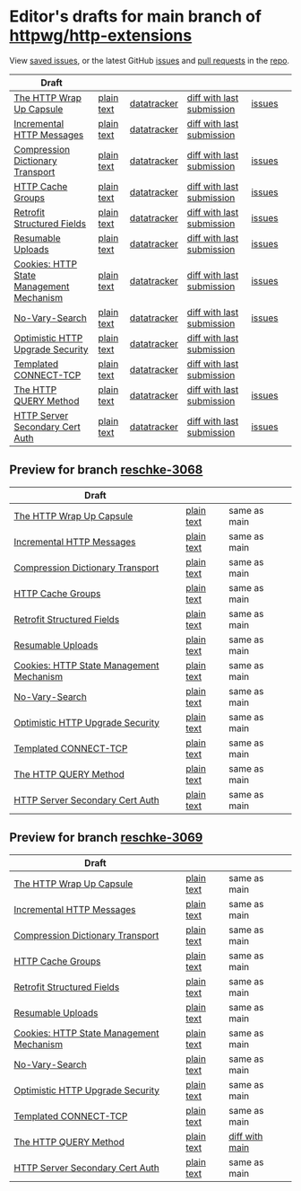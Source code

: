# Editor's drafts for main branch of [httpwg/http-extensions](https://github.com/httpwg/http-extensions)

View [saved issues](issues.html), or the latest GitHub [issues](https://github.com/httpwg/http-extensions/issues) and [pull requests](https://github.com/httpwg/http-extensions/pulls) in the [repo](https://github.com/httpwg/http-extensions).

| Draft |     |     |     |     |     |
| ----- | --- | --- | --- | --- | --- |
| [The HTTP Wrap Up Capsule](./draft-ietf-httpbis-wrap-up.html "The HTTP Wrap Up Capsule (HTML)") | [plain text](./draft-ietf-httpbis-wrap-up.txt "The HTTP Wrap Up Capsule (Text)") | [datatracker](https://datatracker.ietf.org/doc/draft-ietf-httpbis-wrap-up "Datatracker for draft-ietf-httpbis-wrap-up") | [diff with last submission](https://author-tools.ietf.org/api/iddiff?doc_1=draft-ietf-httpbis-wrap-up&url_2=https://httpwg.github.io/http-extensions/draft-ietf-httpbis-wrap-up.txt) | [issues](https://github.com/httpwg/http-extensions/labels/wrap-up) |
| [Incremental HTTP Messages](./draft-ietf-httpbis-incremental.html "Incremental HTTP Messages (HTML)") | [plain text](./draft-ietf-httpbis-incremental.txt "Incremental HTTP Messages (Text)") | [datatracker](https://datatracker.ietf.org/doc/draft-ietf-httpbis-incremental "Datatracker for draft-ietf-httpbis-incremental") | [diff with last submission](https://author-tools.ietf.org/api/iddiff?doc_1=draft-ietf-httpbis-incremental&url_2=https://httpwg.github.io/http-extensions/draft-ietf-httpbis-incremental.txt) |  |
| [Compression Dictionary Transport](./draft-ietf-httpbis-compression-dictionary.html "Compression Dictionary Transport (HTML)") | [plain text](./draft-ietf-httpbis-compression-dictionary.txt "Compression Dictionary Transport (Text)") | [datatracker](https://datatracker.ietf.org/doc/draft-ietf-httpbis-compression-dictionary "Datatracker for draft-ietf-httpbis-compression-dictionary") | [diff with last submission](https://author-tools.ietf.org/api/iddiff?doc_1=draft-ietf-httpbis-compression-dictionary&url_2=https://httpwg.github.io/http-extensions/draft-ietf-httpbis-compression-dictionary.txt) | [issues](https://github.com/httpwg/http-extensions/labels/compression-dictionary) |
| [HTTP Cache Groups](./draft-ietf-httpbis-cache-groups.html "HTTP Cache Groups (HTML)") | [plain text](./draft-ietf-httpbis-cache-groups.txt "HTTP Cache Groups (Text)") | [datatracker](https://datatracker.ietf.org/doc/draft-ietf-httpbis-cache-groups "Datatracker for draft-ietf-httpbis-cache-groups") | [diff with last submission](https://author-tools.ietf.org/api/iddiff?doc_1=draft-ietf-httpbis-cache-groups&url_2=https://httpwg.github.io/http-extensions/draft-ietf-httpbis-cache-groups.txt) | [issues](https://github.com/httpwg/http-extensions/labels/cache-groups) |
| [Retrofit Structured Fields](./draft-ietf-httpbis-retrofit.html "Retrofit Structured Fields for HTTP (HTML)") | [plain text](./draft-ietf-httpbis-retrofit.txt "Retrofit Structured Fields for HTTP (Text)") | [datatracker](https://datatracker.ietf.org/doc/draft-ietf-httpbis-retrofit "Datatracker for draft-ietf-httpbis-retrofit") | [diff with last submission](https://author-tools.ietf.org/api/iddiff?doc_1=draft-ietf-httpbis-retrofit&url_2=https://httpwg.github.io/http-extensions/draft-ietf-httpbis-retrofit.txt) | [issues](https://github.com/httpwg/http-extensions/labels/retrofit) |
| [Resumable Uploads](./draft-ietf-httpbis-resumable-upload.html "Resumable Uploads for HTTP (HTML)") | [plain text](./draft-ietf-httpbis-resumable-upload.txt "Resumable Uploads for HTTP (Text)") | [datatracker](https://datatracker.ietf.org/doc/draft-ietf-httpbis-resumable-upload "Datatracker for draft-ietf-httpbis-resumable-upload") | [diff with last submission](https://author-tools.ietf.org/api/iddiff?doc_1=draft-ietf-httpbis-resumable-upload&url_2=https://httpwg.github.io/http-extensions/draft-ietf-httpbis-resumable-upload.txt) | [issues](https://github.com/httpwg/http-extensions/labels/resumable-upload) |
| [Cookies: HTTP State Management Mechanism](./draft-ietf-httpbis-rfc6265bis.html "Cookies: HTTP State Management Mechanism (HTML)") | [plain text](./draft-ietf-httpbis-rfc6265bis.txt "Cookies: HTTP State Management Mechanism (Text)") | [datatracker](https://datatracker.ietf.org/doc/draft-ietf-httpbis-rfc6265bis "Datatracker for draft-ietf-httpbis-rfc6265bis") | [diff with last submission](https://author-tools.ietf.org/api/iddiff?doc_1=draft-ietf-httpbis-rfc6265bis&url_2=https://httpwg.github.io/http-extensions/draft-ietf-httpbis-rfc6265bis.txt) | [issues](https://github.com/httpwg/http-extensions/labels/6265bis) |
| [No-Vary-Search](./draft-ietf-httpbis-no-vary-search.html "No-Vary-Search (HTML)") | [plain text](./draft-ietf-httpbis-no-vary-search.txt "No-Vary-Search (Text)") | [datatracker](https://datatracker.ietf.org/doc/draft-ietf-httpbis-no-vary-search "Datatracker for draft-ietf-httpbis-no-vary-search") | [diff with last submission](https://author-tools.ietf.org/api/iddiff?doc_1=draft-ietf-httpbis-no-vary-search&url_2=https://httpwg.github.io/http-extensions/draft-ietf-httpbis-no-vary-search.txt) | [issues](https://github.com/httpwg/http-extensions/labels/no-vary-search) |
| [Optimistic HTTP Upgrade Security](./draft-ietf-httpbis-optimistic-upgrade.html "Security Considerations for Optimistic Protocol Transitions in HTTP/1.1 (HTML)") | [plain text](./draft-ietf-httpbis-optimistic-upgrade.txt "Security Considerations for Optimistic Protocol Transitions in HTTP/1.1 (Text)") | [datatracker](https://datatracker.ietf.org/doc/draft-ietf-httpbis-optimistic-upgrade "Datatracker for draft-ietf-httpbis-optimistic-upgrade") | [diff with last submission](https://author-tools.ietf.org/api/iddiff?doc_1=draft-ietf-httpbis-optimistic-upgrade&url_2=https://httpwg.github.io/http-extensions/draft-ietf-httpbis-optimistic-upgrade.txt) |  |
| [Templated CONNECT-TCP](./draft-ietf-httpbis-connect-tcp.html "Template-Driven HTTP CONNECT Proxying for TCP (HTML)") | [plain text](./draft-ietf-httpbis-connect-tcp.txt "Template-Driven HTTP CONNECT Proxying for TCP (Text)") | [datatracker](https://datatracker.ietf.org/doc/draft-ietf-httpbis-connect-tcp "Datatracker for draft-ietf-httpbis-connect-tcp") | [diff with last submission](https://author-tools.ietf.org/api/iddiff?doc_1=draft-ietf-httpbis-connect-tcp&url_2=https://httpwg.github.io/http-extensions/draft-ietf-httpbis-connect-tcp.txt) |  |
| [The HTTP QUERY Method](./draft-ietf-httpbis-safe-method-w-body.html "The HTTP QUERY Method (HTML)") | [plain text](./draft-ietf-httpbis-safe-method-w-body.txt "The HTTP QUERY Method (Text)") | [datatracker](https://datatracker.ietf.org/doc/draft-ietf-httpbis-safe-method-w-body "Datatracker for draft-ietf-httpbis-safe-method-w-body") | [diff with last submission](https://author-tools.ietf.org/api/iddiff?doc_1=draft-ietf-httpbis-safe-method-w-body&url_2=https://httpwg.github.io/http-extensions/draft-ietf-httpbis-safe-method-w-body.txt) | [issues](https://github.com/httpwg/http-extensions/labels/query-method) |
| [HTTP Server Secondary Cert Auth](./draft-ietf-httpbis-secondary-server-certs.html "Secondary Certificate Authentication of HTTP Servers (HTML)") | [plain text](./draft-ietf-httpbis-secondary-server-certs.txt "Secondary Certificate Authentication of HTTP Servers (Text)") | [datatracker](https://datatracker.ietf.org/doc/draft-ietf-httpbis-secondary-server-certs "Datatracker for draft-ietf-httpbis-secondary-server-certs") | [diff with last submission](https://author-tools.ietf.org/api/iddiff?doc_1=draft-ietf-httpbis-secondary-server-certs&url_2=https://httpwg.github.io/http-extensions/draft-ietf-httpbis-secondary-server-certs.txt) | [issues](https://github.com/httpwg/http-extensions/labels/secondary-server-certs) |

## Preview for branch [reschke-3068](reschke-3068)

| Draft |     |     |     |
| ----- | --- | --- | --- |
| [The HTTP Wrap Up Capsule](reschke-3068/draft-ietf-httpbis-wrap-up.html "The HTTP Wrap Up Capsule (HTML)") | [plain text](reschke-3068/draft-ietf-httpbis-wrap-up.txt "The HTTP Wrap Up Capsule (Text)") | same as main |
| [Incremental HTTP Messages](reschke-3068/draft-ietf-httpbis-incremental.html "Incremental HTTP Messages (HTML)") | [plain text](reschke-3068/draft-ietf-httpbis-incremental.txt "Incremental HTTP Messages (Text)") | same as main |
| [Compression Dictionary Transport](reschke-3068/draft-ietf-httpbis-compression-dictionary.html "Compression Dictionary Transport (HTML)") | [plain text](reschke-3068/draft-ietf-httpbis-compression-dictionary.txt "Compression Dictionary Transport (Text)") | same as main |
| [HTTP Cache Groups](reschke-3068/draft-ietf-httpbis-cache-groups.html "HTTP Cache Groups (HTML)") | [plain text](reschke-3068/draft-ietf-httpbis-cache-groups.txt "HTTP Cache Groups (Text)") | same as main |
| [Retrofit Structured Fields](reschke-3068/draft-ietf-httpbis-retrofit.html "Retrofit Structured Fields for HTTP (HTML)") | [plain text](reschke-3068/draft-ietf-httpbis-retrofit.txt "Retrofit Structured Fields for HTTP (Text)") | same as main |
| [Resumable Uploads](reschke-3068/draft-ietf-httpbis-resumable-upload.html "Resumable Uploads for HTTP (HTML)") | [plain text](reschke-3068/draft-ietf-httpbis-resumable-upload.txt "Resumable Uploads for HTTP (Text)") | same as main |
| [Cookies: HTTP State Management Mechanism](reschke-3068/draft-ietf-httpbis-rfc6265bis.html "Cookies: HTTP State Management Mechanism (HTML)") | [plain text](reschke-3068/draft-ietf-httpbis-rfc6265bis.txt "Cookies: HTTP State Management Mechanism (Text)") | same as main |
| [No-Vary-Search](reschke-3068/draft-ietf-httpbis-no-vary-search.html "No-Vary-Search (HTML)") | [plain text](reschke-3068/draft-ietf-httpbis-no-vary-search.txt "No-Vary-Search (Text)") | same as main |
| [Optimistic HTTP Upgrade Security](reschke-3068/draft-ietf-httpbis-optimistic-upgrade.html "Security Considerations for Optimistic Protocol Transitions in HTTP/1.1 (HTML)") | [plain text](reschke-3068/draft-ietf-httpbis-optimistic-upgrade.txt "Security Considerations for Optimistic Protocol Transitions in HTTP/1.1 (Text)") | same as main |
| [Templated CONNECT-TCP](reschke-3068/draft-ietf-httpbis-connect-tcp.html "Template-Driven HTTP CONNECT Proxying for TCP (HTML)") | [plain text](reschke-3068/draft-ietf-httpbis-connect-tcp.txt "Template-Driven HTTP CONNECT Proxying for TCP (Text)") | same as main |
| [The HTTP QUERY Method](reschke-3068/draft-ietf-httpbis-safe-method-w-body.html "The HTTP QUERY Method (HTML)") | [plain text](reschke-3068/draft-ietf-httpbis-safe-method-w-body.txt "The HTTP QUERY Method (Text)") | same as main |
| [HTTP Server Secondary Cert Auth](reschke-3068/draft-ietf-httpbis-secondary-server-certs.html "Secondary Certificate Authentication of HTTP Servers (HTML)") | [plain text](reschke-3068/draft-ietf-httpbis-secondary-server-certs.txt "Secondary Certificate Authentication of HTTP Servers (Text)") | same as main |

## Preview for branch [reschke-3069](reschke-3069)

| Draft |     |     |     |
| ----- | --- | --- | --- |
| [The HTTP Wrap Up Capsule](reschke-3069/draft-ietf-httpbis-wrap-up.html "The HTTP Wrap Up Capsule (HTML)") | [plain text](reschke-3069/draft-ietf-httpbis-wrap-up.txt "The HTTP Wrap Up Capsule (Text)") | same as main |
| [Incremental HTTP Messages](reschke-3069/draft-ietf-httpbis-incremental.html "Incremental HTTP Messages (HTML)") | [plain text](reschke-3069/draft-ietf-httpbis-incremental.txt "Incremental HTTP Messages (Text)") | same as main |
| [Compression Dictionary Transport](reschke-3069/draft-ietf-httpbis-compression-dictionary.html "Compression Dictionary Transport (HTML)") | [plain text](reschke-3069/draft-ietf-httpbis-compression-dictionary.txt "Compression Dictionary Transport (Text)") | same as main |
| [HTTP Cache Groups](reschke-3069/draft-ietf-httpbis-cache-groups.html "HTTP Cache Groups (HTML)") | [plain text](reschke-3069/draft-ietf-httpbis-cache-groups.txt "HTTP Cache Groups (Text)") | same as main |
| [Retrofit Structured Fields](reschke-3069/draft-ietf-httpbis-retrofit.html "Retrofit Structured Fields for HTTP (HTML)") | [plain text](reschke-3069/draft-ietf-httpbis-retrofit.txt "Retrofit Structured Fields for HTTP (Text)") | same as main |
| [Resumable Uploads](reschke-3069/draft-ietf-httpbis-resumable-upload.html "Resumable Uploads for HTTP (HTML)") | [plain text](reschke-3069/draft-ietf-httpbis-resumable-upload.txt "Resumable Uploads for HTTP (Text)") | same as main |
| [Cookies: HTTP State Management Mechanism](reschke-3069/draft-ietf-httpbis-rfc6265bis.html "Cookies: HTTP State Management Mechanism (HTML)") | [plain text](reschke-3069/draft-ietf-httpbis-rfc6265bis.txt "Cookies: HTTP State Management Mechanism (Text)") | same as main |
| [No-Vary-Search](reschke-3069/draft-ietf-httpbis-no-vary-search.html "No-Vary-Search (HTML)") | [plain text](reschke-3069/draft-ietf-httpbis-no-vary-search.txt "No-Vary-Search (Text)") | same as main |
| [Optimistic HTTP Upgrade Security](reschke-3069/draft-ietf-httpbis-optimistic-upgrade.html "Security Considerations for Optimistic Protocol Transitions in HTTP/1.1 (HTML)") | [plain text](reschke-3069/draft-ietf-httpbis-optimistic-upgrade.txt "Security Considerations for Optimistic Protocol Transitions in HTTP/1.1 (Text)") | same as main |
| [Templated CONNECT-TCP](reschke-3069/draft-ietf-httpbis-connect-tcp.html "Template-Driven HTTP CONNECT Proxying for TCP (HTML)") | [plain text](reschke-3069/draft-ietf-httpbis-connect-tcp.txt "Template-Driven HTTP CONNECT Proxying for TCP (Text)") | same as main |
| [The HTTP QUERY Method](reschke-3069/draft-ietf-httpbis-safe-method-w-body.html "The HTTP QUERY Method (HTML)") | [plain text](reschke-3069/draft-ietf-httpbis-safe-method-w-body.txt "The HTTP QUERY Method (Text)") | [diff with main](https://author-tools.ietf.org/api/iddiff?url_1=https://httpwg.github.io/http-extensions/draft-ietf-httpbis-safe-method-w-body.txt&url_2=https://httpwg.github.io/http-extensions/reschke-3069/draft-ietf-httpbis-safe-method-w-body.txt) |
| [HTTP Server Secondary Cert Auth](reschke-3069/draft-ietf-httpbis-secondary-server-certs.html "Secondary Certificate Authentication of HTTP Servers (HTML)") | [plain text](reschke-3069/draft-ietf-httpbis-secondary-server-certs.txt "Secondary Certificate Authentication of HTTP Servers (Text)") | same as main |

